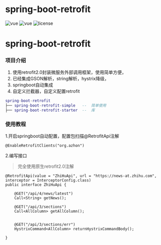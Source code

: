 <p align="center">
<h1>spring-boot-retrofit</h1>
  <a>
    <img src="https://img.shields.io/badge/retrofit-2.4.0-brightgreen.svg" alt="vue">
  </a>
  <a >
    <img src="https://img.shields.io/badge/hystrix-1.5.12-brightgreen.svg" alt="vue">
  </a>
  <a >
    <img src="https://img.shields.io/badge/license-Apache%202.0-green.svg" alt="license">
  </a>
</p>

# spring-boot-retrofit

### 项目介绍
1. 使用retrofit2.0封装微服务外部调用框架，使用简单方便，
2. 已经集成GSON解析，string解析，hystrix降级，
3. springboot自动集成
4. 自定义拦截器，自定义配置retrofit

``` lua
spring-boot-retrofit
├── spring-boot-retrofit-simple   --  简单使用
├── spring-boot-retrofit-starter  --  库
```

### 使用教程
1.开启springboot自动配置，配置包扫描@RetrofitApi注解
``` 
@EnableRetrofitClients("org.azhon")

``` 
2.编写接口
> 完全使用原生retrofit2.0注解

``` 
@RetrofitApi(value = "ZhiHuApi", url = "https://news-at.zhihu.com", interceptor = InterceptorConfig.class)
public interface ZhiHuApi {

    @GET("/api/4/news/latest")
    Call<String> getNews();

    @GET("/api/3/sections")
    Call<AllColumn> getAllColumn();


    @GET("/api/3/sections/err")
    HystrixCommand<AllColumn> returnHystrixCommandBody();

}
``` 
